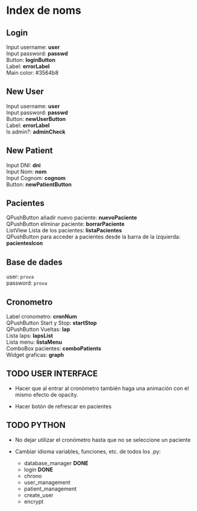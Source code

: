 # Index de noms

## Login

Input username: **user** \
Input password: **passwd** \
Button: **loginButton** \
Label: **errorLabel** \
Main color: #3564b8

## New User

Input username: **user** \
Input password: **passwd** \
Button: **newUserButton** \
Label: **errorLabel** \
Is admin?: **adminCheck**

## New Patient

Input DNI: **dni** \
Input Nom: **nom** \
Input Cognom: **cognom** \
Button: **newPatientButton**

## Pacientes

QPushButton añadir nuevo paciente: **nuevoPaciente** \
QPushButton eliminar paciente: **borrarPaciente** \
ListView Lista de los pacientes: **listaPacientes** \
QPushButton para acceder a pacientes desde la barra de la izquierda: **pacientesIcon**

## Base de dades

user: `prova` \
password: `prova`

## Cronometro

Label cronometro: **cronNum** \
QPushButton Start y Stop: **startStop** \
QPushButton Vueltas: **lap** \
Lista laps: **lapsList** \
Lista menu: **listaMenu** \
ComboBox pacientes: **comboPatients** \
Widget graficas: **graph**

## TODO USER INTERFACE

- Hacer que al entrar al cronómetro también haga una animación con el mismo efecto de opacity.

- Hacer botón de refrescar en pacientes

## TODO PYTHON

- No dejar utilizar el cronómetro hasta que no se seleccione un paciente

- Cambiar idioma variables, funciones, etc. de todos los .py:
  - database_manager **DONE**
  - login **DONE**
  - chrono
  - user_management
  - patient_management
  - create_user
  - encrypt
  
